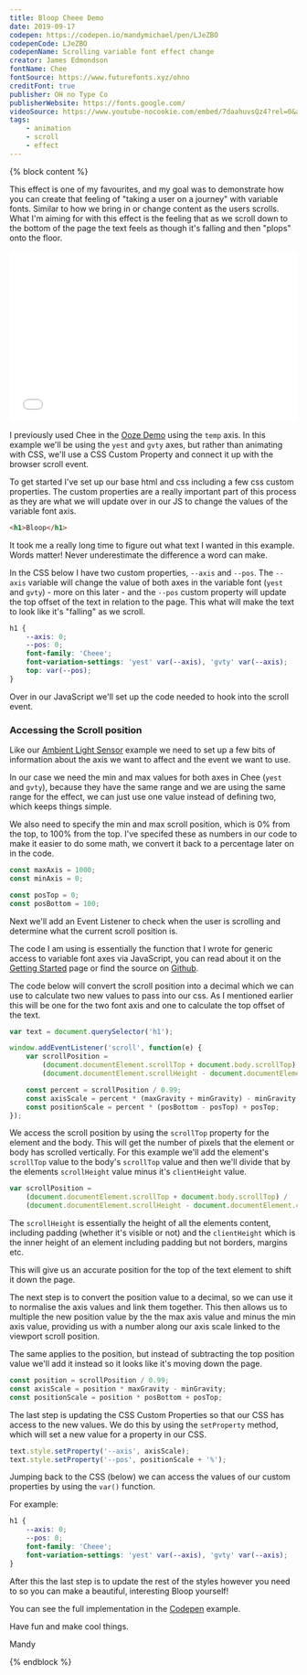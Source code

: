 ```yaml
---
title: Bloop Cheee Demo
date: 2019-09-17
codepen: https://codepen.io/mandymichael/pen/LJeZBO
codepenCode: LJeZBO
codepenName: Scrolling variable font effect change
creator: James Edmondson
fontName: Chee
fontSource: https://www.futurefonts.xyz/ohno
creditFont: true
publisher: OH no Type Co
publisherWebsite: https://fonts.google.com/
videoSource: https://www.youtube-nocookie.com/embed/7daahuvsQz4?rel=0&amp;controls=0&amp;showinfo=0"
tags:
    - animation
    - scroll
    - effect
---
```


{% block content %}

This effect is one of my favourites, and my goal was to demonstrate how you can create that feeling of "taking a user on a journey" with variable fonts. Similar to how we bring in or change content as the users scrolls. What I'm aiming for with this effect is the feeling that as we scroll down to the bottom of the page the text feels as though it's falling and then "plops" onto the floor.

<iframe height="300" style="width: 100%;" scrolling="no" title="{{codepenName}}" src="//codepen.io/mandymichael/embed/{{codepenCode}}/?height=300&theme-id=dark&default-tab=css,result" frameborder="no" allowtransparency="true" allowfullscreen="true">
  See the Pen <a href='{{codepen}}'>{{codepenName}}</a> by Mandy Michael
  (<a href='https://codepen.io/mandymichael'>@mandymichael</a>) on <a href='https://codepen.io'>CodePen</a>.
</iframe>

I previously used Chee in the <a href="/ooze-cheee-demo">Ooze Demo</a> using the `temp` axis. In this example we'll be using the `yest` and `gvty` axes, but rather than animating with CSS, we'll use a CSS Custom Property and connect it up with the browser scroll event.

To get started I've set up our base html and css including a few css custom properties. The custom properties are a really important part of this process as they are what we will update over in our JS to change the values of the variable font axis.

```html
<h1>Bloop</h1>
```

It took me a really long time to figure out what text I wanted in this example. Words matter! Never underestimate the difference a word can make.

In the CSS below I have two custom properties, `--axis` and `--pos`. The `--axis` variable will change the value of both axes in the variable font (`yest` and `gvty`) - more on this later - and the `--pos` custom property will update the top offset of the text in relation to the page. This what will make the text to look like it's "falling" as we scroll.

```css
h1 {
    --axis: 0;
    --pos: 0;
    font-family: 'Cheee';
    font-variation-settings: 'yest' var(--axis), 'gvty' var(--axis);
    top: var(--pos);
}
```

Over in our JavaScript we'll set up the code needed to hook into the scroll event.

### Accessing the Scroll position

Like our [Ambient Light Sensor](/light-sensor-demo) example we need to set up a few bits of information about the axis we want to affect and the event we want to use.

In our case we need the min and max values for both axes in Chee (`yest` and `gvty`), because they have the same range and we are using the same range for the effect, we can just use one value instead of defining two, which keeps things simple.

We also need to specify the min and max scroll position, which is 0% from the top, to 100% from the top. I've specifed these as numbers in our code to make it easier to do some math, we convert it back to a percentage later on in the code.

```js
const maxAxis = 1000;
const minAxis = 0;

const posTop = 0;
const posBottom = 100;
```

Next we'll add an Event Listener to check when the user is scrolling and determine what the current scroll position is.

The code I am using is essentially the function that I wrote for generic access to variable font axes via JavaScript, you can read about it on the [Getting Started](/getting-started) page or find the source on [Github](https://github.com/mandymichael/fluid-axis-variation-events).

The code below will convert the scroll position into a decimal which we can use to calculate two new values to pass into our css. As I mentioned earlier this will be one for the two font axis and one to calculate the top offset of the text.

```js
var text = document.querySelector('h1');

window.addEventListener('scroll', function(e) {
    var scrollPosition =
        (document.documentElement.scrollTop + document.body.scrollTop) /
        (document.documentElement.scrollHeight - document.documentElement.clientHeight);

    const percent = scrollPosition / 0.99;
    const axisScale = percent * (maxGravity + minGravity) - minGravity;
    const positionScale = percent * (posBottom - posTop) + posTop;
});
```

We access the scroll position by using the `scrollTop` property for the element and the body. This will get the number of pixels that the element or body has scrolled vertically. For this example we'll add the element's `scrollTop` value to the body's `scrollTop` value and then we'll divide that by the elements `scrollHeight` value minus it's `clientHeight` value.

```js
var scrollPosition =
    (document.documentElement.scrollTop + document.body.scrollTop) /
    (document.documentElement.scrollHeight - document.documentElement.clientHeight);
```

The `scrollHeight` is essentially the height of all the elements content, including padding (whether it's visible or not) and the `clientHeight` which is the inner height of an element including padding but not borders, margins etc.

This will give us an accurate position for the top of the text element to shift it down the page.

The next step is to convert the position value to a decimal, so we can use it to normalise the axis values and link them together. This then allows us to multiple the new position value by the the max axis value and minus the min axis value, providing us with a number along our axis scale linked to the viewport scroll position.

The same applies to the position, but instead of subtracting the top position value we'll add it instead so it looks like it's moving down the page.

```js
const position = scrollPosition / 0.99;
const axisScale = position * maxGravity - minGravity;
const positionScale = position * posBottom + posTop;
```

The last step is updating the CSS Custom Properties so that our CSS has access to the new values. We do this by using the `setProperty` method, which will set a new value for a property in our CSS.

```js
text.style.setProperty('--axis', axisScale);
text.style.setProperty('--pos', positionScale + '%');
```

Jumping back to the CSS (below) we can access the values of our custom properties by using the `var()` function.

For example:

```css
h1 {
    --axis: 0;
    --pos: 0;
    font-family: 'Cheee';
    font-variation-settings: 'yest' var(--axis), 'gvty' var(--axis);
}
```

After this the last step is to update the rest of the styles however you need to so you can make a beautiful, interesting Bloop yourself!

You can see the full implementation in the [Codepen]({{Codepen}}) example.

Have fun and make cool things.

Mandy

{% endblock %}
